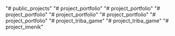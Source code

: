 "# public_projects" 
"# project_portfolio" 
"# project_portfolio" 
"# project_portfolio" 
"# project_portfolio" 
"# project_portfolio" 
"# project_portfolio" 
"# project_triba_game" 
"# project_triba_game" 
"# project_imenik" 
